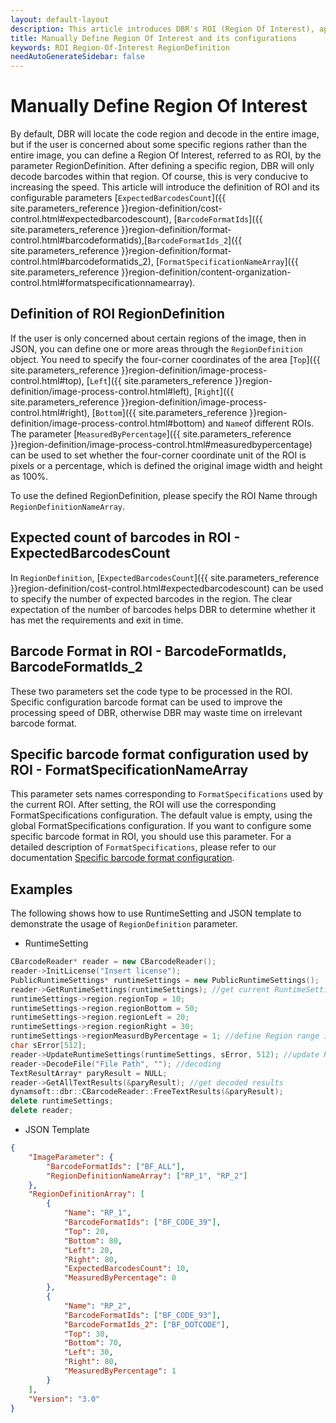 ```yaml
---   
layout: default-layout
description: This article introduces DBR's ROI (Region Of Interest), applicable scenarios, manual definition methods and configurable parameters.
title: Manually Define Region Of Interest and its configurations
keywords: ROI Region-Of-Interest RegionDefinition
needAutoGenerateSidebar: false
---
```


# Manually Define Region Of Interest
By default, DBR will locate the code region and decode in the entire image, but if the user is concerned about some specific regions rather than the entire image, you can define a Region Of Interest, referred to as ROI, by the parameter RegionDefinition. After defining a specific region, DBR will only decode barcodes within that region. Of course, this is very conducive to increasing the speed. This article will introduce the definition of ROI and its configurable parameters  [`ExpectedBarcodesCount`]({{ site.parameters_reference }}region-definition/cost-control.html#expectedbarcodescount), [`BarcodeFormatIds`]({{ site.parameters_reference }}region-definition/format-control.html#barcodeformatids),[`BarcodeFormatIds_2`]({{ site.parameters_reference }}region-definition/format-control.html#barcodeformatids_2), [`FormatSpecificationNameArray`]({{ site.parameters_reference }}region-definition/content-organization-control.html#formatspecificationnamearray).
## Definition of ROI RegionDefinition
If the user is only concerned about certain regions of the image, then in JSON, you can define one or more areas through the `RegionDefinition` object. You need to specify the four-corner coordinates of the area  [`Top`]({{ site.parameters_reference }}region-definition/image-process-control.html#top), [`Left`]({{ site.parameters_reference }}region-definition/image-process-control.html#left), [`Right`]({{ site.parameters_reference }}region-definition/image-process-control.html#right), [`Bottom`]({{ site.parameters_reference }}region-definition/image-process-control.html#bottom) and `Name`of different ROIs. The parameter [`MeasuredByPercentage`]({{ site.parameters_reference }}region-definition/image-process-control.html#measuredbypercentage) can be used to set whether the four-corner coordinate unit of the ROI is pixels or a percentage, which is defined the original image width and height as 100%.

To use the defined RegionDefinition, please specify the ROI Name through `RegionDefinitionNameArray`.
## Expected count of barcodes in ROI - ExpectedBarcodesCount
In `RegionDefinition`, [`ExpectedBarcodesCount`]({{ site.parameters_reference }}region-definition/cost-control.html#expectedbarcodescount) can be used to specify the number of expected barcodes in the region. The clear expectation of the number of barcodes helps DBR to determine whether it has met the requirements and exit in time.
## Barcode Format in ROI -  BarcodeFormatIds, BarcodeFormatIds_2
These two parameters set the code type to be processed in the ROI. Specific configuration barcode format can be used to improve the processing speed of DBR, otherwise DBR may waste time on irrelevant barcode format.
## Specific barcode format configuration used by ROI - FormatSpecificationNameArray
This parameter sets names corresponding to `FormatSpecifications` used by the current ROI. After setting, the ROI will use the corresponding FormatSpecifications configuration. The default value is empty, using the global FormatSpecifications configuration. If you want to configure some specific barcode format in ROI, you should use this parameter. For a detailed description of `FormatSpecifications`, please refer to our documentation [Specific barcode format configuration][1].
## Examples
The following shows how to use RuntimeSetting and JSON template to demonstrate the usage of `RegionDefinition` parameter.
- RuntimeSetting
```c++
CBarcodeReader* reader = new CBarcodeReader();     
reader->InitLicense("Insert license");    
PublicRuntimeSettings* runtimeSettings = new PublicRuntimeSettings();     
reader->GetRuntimeSettings(runtimeSettings); //get current RuntimeSettings      
runtimeSettings->region.regionTop = 10;         
runtimeSettings->region.regionBottom = 50;      
runtimeSettings->region.regionLeft = 20;        
runtimeSettings->region.regionRight = 30;      
runtimeSettings->regionMeasurdByPercentage = 1; //define Region range in Percentage
char sError[512];     
reader->UpdateRuntimeSettings(runtimeSettings, sError, 512); //update RuntimeSettings    
reader->DecodeFile("File Path", ""); //decoding      
TextResultArray* paryResult = NULL;     
reader->GetAllTextResults(&paryResult); //get decoded results  
dynamsoft::dbr::CBarcodeReader::FreeTextResults(&paryResult);     
delete runtimeSettings;     
delete reader;  
```
- JSON Template
```json
{ 
    "ImageParameter": {
        "BarcodeFormatIds": ["BF_ALL"],
        "RegionDefinitionNameArray": ["RP_1", "RP_2"]
    }, 
    "RegionDefinitionArray": [
        {
            "Name": "RP_1",   
            "BarcodeFormatIds": ["BF_CODE_39"],
            "Top": 20,         
            "Bottom": 80,      
            "Left": 20,        
            "Right": 80,      
            "ExpectedBarcodesCount": 10,
            "MeasuredByPercentage": 0
        }, 
        {
            "Name": "RP_2", 
            "BarcodeFormatIds": ["BF_CODE_93"], 
            "BarcodeFormatIds_2": ["BF_DOTCODE"], 
            "Top": 30, 
            "Bottom": 70, 
            "Left": 30, 
            "Right": 80, 
            "MeasuredByPercentage": 1
        }
    ], 
    "Version": "3.0"
}
```

[1]:format-specification.html
